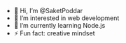 - 👋 Hi, I’m @SaketPoddar
- 👀 I’m interested in web development 
- 🌱 I’m currently learning Node.js
- ⚡ Fun fact: creative mindset 

<!---
SaketPoddar/SaketPoddar is a ✨ special ✨ repository because its `README.md` (this file) appears on your GitHub profile.
You can click the Preview link to take a look at your changes.
--->
